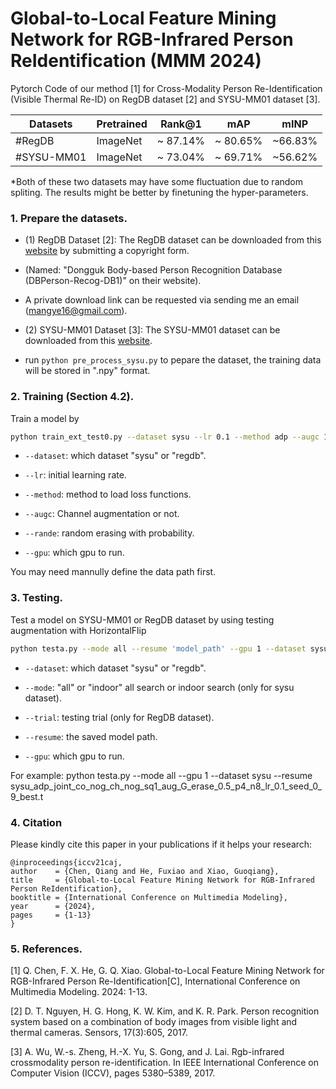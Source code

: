 # Global-to-Local Feature Mining Network for RGB-Infrared Person ReIdentification (MMM 2024) 
Pytorch Code of our method [1] for Cross-Modality Person Re-Identification (Visible Thermal Re-ID) on RegDB dataset [2] and SYSU-MM01 dataset [3]. 

|Datasets    | Pretrained| Rank@1  | mAP |  mINP |  
| --------   | -----    | -----  |  -----  | ----- |
|#RegDB      | ImageNet | ~ 87.14% | ~ 80.65%|  ~66.83% |
|#SYSU-MM01  | ImageNet | ~ 73.04%  | ~ 69.71% | ~56.62% | 

*Both of these two datasets may have some fluctuation due to random spliting. The results might be better by finetuning the hyper-parameters. 

### 1. Prepare the datasets.

- (1) RegDB Dataset [2]: The RegDB dataset can be downloaded from this [website](http://dm.dongguk.edu/link.html) by submitting a copyright form.

- (Named: "Dongguk Body-based Person Recognition Database (DBPerson-Recog-DB1)" on their website). 

- A private download link can be requested via sending me an email (mangye16@gmail.com). 

- (2) SYSU-MM01 Dataset [3]: The SYSU-MM01 dataset can be downloaded from this [website](http://isee.sysu.edu.cn/project/RGBIRReID.htm).

- run `python pre_process_sysu.py` to pepare the dataset, the training data will be stored in ".npy" format.

### 2. Training (Section 4.2).
Train a model by
```bash
python train_ext_test0.py --dataset sysu --lr 0.1 --method adp --augc 1 --rande 0.5 --alpha 1 --square 1 --gamma 1 --gpu 1
```

- `--dataset`: which dataset "sysu" or "regdb".

- `--lr`: initial learning rate.

-  `--method`: method to load loss functions.

-  `--augc`:  Channel augmentation or not.

-  `--rande`:  random erasing with probability.

- `--gpu`:  which gpu to run.

You may need mannully define the data path first.

### 3. Testing.

Test a model on SYSU-MM01 or RegDB dataset by using testing augmentation with HorizontalFlip
```bash
python testa.py --mode all --resume 'model_path' --gpu 1 --dataset sysu
```
- `--dataset`: which dataset "sysu" or "regdb".

- `--mode`: "all" or "indoor" all search or indoor search (only for sysu dataset).

- `--trial`: testing trial (only for RegDB dataset).

- `--resume`: the saved model path.

- `--gpu`:  which gpu to run.

For example: python testa.py --mode all --gpu 1 --dataset sysu --resume sysu_adp_joint_co_nog_ch_nog_sq1_aug_G_erase_0.5_p4_n8_lr_0.1_seed_0_9_best.t

[comment]: <> (### 4. Visualization)

[comment]: <> (Visualization of heat map)

[comment]: <> (```bash)

[comment]: <> (python visualization2.py --dataset sysu)

[comment]: <> (```)

[comment]: <> (Visualization of search results)

[comment]: <> (```bash)

[comment]: <> (python visualization_sort.py --dataset sysu)

[comment]: <> (```)

### 4. Citation

Please kindly cite this paper in your publications if it helps your research:
```
@inproceedings{iccv21caj,
author    = {Chen, Qiang and He, Fuxiao and Xiao, Guoqiang},
title     = {Global-to-Local Feature Mining Network for RGB-Infrared Person ReIdentification},
booktitle = {International Conference on Multimedia Modeling},
year      = {2024},
pages     = {1-13}
}
```

###  5. References.
[1] Q. Chen, F. X. He, G. Q. Xiao. Global-to-Local Feature Mining Network for RGB-Infrared Person Re-Identification[C], International Conference on Multimedia Modeling. 2024: 1-13.

[2] D. T. Nguyen, H. G. Hong, K. W. Kim, and K. R. Park. Person recognition system based on a combination of body images from visible light and thermal cameras. Sensors, 17(3):605, 2017.

[3] A. Wu, W.-s. Zheng, H.-X. Yu, S. Gong, and J. Lai. Rgb-infrared crossmodality person re-identification. In IEEE International Conference on Computer Vision (ICCV), pages 5380–5389, 2017.
